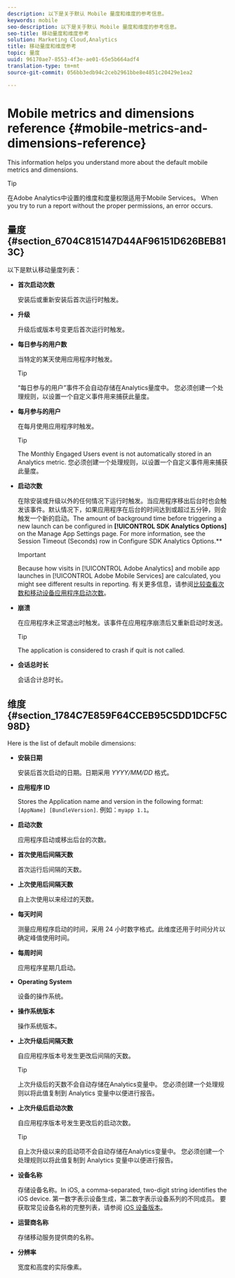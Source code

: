 ```yaml
---
description: 以下是关于默认 Mobile 量度和维度的参考信息。
keywords: mobile
seo-description: 以下是关于默认 Mobile 量度和维度的参考信息。
seo-title: 移动量度和维度参考
solution: Marketing Cloud,Analytics
title: 移动量度和维度参考
topic: 量度
uuid: 96170ae7-8553-4f3e-ae01-65e5b664adf4
translation-type: tm+mt
source-git-commit: 056bb3edb94c2ceb2961bbe8e4851c20429e1ea2

---
```



# Mobile metrics and dimensions reference {#mobile-metrics-and-dimensions-reference}

This information helps you understand more about the default mobile metrics and dimensions.

>[!TIP]
>
>在Adobe Analytics中设置的维度和度量权限适用于Mobile Services。 When you try to run a report without the proper permissions, an error occurs.

## 量度 {#section_6704C815147D44AF96151D626BEB813C}

以下是默认移动量度列表：

* **首次启动次数**

   安装后或重新安装后首次运行时触发。

* **升级**

   升级后或版本号变更后首次运行时触发。

* **每日参与的用户数**

   当特定的某天使用应用程序时触发。

   >[!TIP]
   >“每日参与的用户”事件不会自动存储在Analytics量度中。 您必须创建一个处理规则，以设置一个自定义事件用来捕获此量度。

* **每月参与的用户**

   在每月使用应用程序时触发。

   >[!TIP]
   >The Monthly Engaged Users event is not automatically stored in an Analytics metric. 您必须创建一个处理规则，以设置一个自定义事件用来捕获此量度。

* **启动次数**

   在除安装或升级以外的任何情况下运行时触发。当应用程序移出后台时也会触发该事件。默认情况下，如果应用程序在后台的时间达到或超过五分钟，则会触发一个新的启动。The amount of background time before triggering a new launch can be configured in **[!UICONTROL SDK Analytics Options]** on the Manage App Settings page. For more information, see the Session Timeout (Seconds) row in Configure SDK Analytics Options.**[](/help/using/c-manage-app-settings/c-mob-confg-app/t-config-analytics/t-config-analytics.md)

   >[!IMPORTANT]
   >Because how visits in [!UICONTROL Adobe Analytics] and mobile app launches in [!UICONTROL Adobe Mobile Services] are calculated, you might see different results in reporting. 有关更多信息，请参阅[比较查看次数和移动设备应用程序启动次数](https://helpx.adobe.com/analytics/kb/compare-visits-and-mobile-app-launches.html)。

* **崩溃**

   在应用程序未正常退出时触发。该事件在应用程序崩溃后又重新启动时发送。

   >[!TIP]
   >The application is considered to crash if quit is not called.

* **会话总时长**

   会话合计总时长。

## 维度 {#section_1784C7E859F64CCEB95C5DD1DCF5C98D}

Here is the list of default mobile dimensions:

* **安装日期**

   安装后首次启动的日期。日期采用 *YYYY/MM/DD* 格式。

* **应用程序 ID**

   Stores the Application name and version in the following format: `[AppName] [BundleVersion]`. 例如：`myapp 1.1`。

* **启动次数**

   应用程序启动或移出后台的次数。

* **首次使用后间隔天数**

   首次运行后间隔的天数。

* **上次使用后间隔天数**

   自上次使用以来经过的天数。

* **每天时间**

   测量应用程序启动的时间，采用 24 小时数字格式。此维度还用于时间分片以确定峰值使用时间。

* **每周时间**

   应用程序星期几启动。

* **Operating System**

   设备的操作系统。

* **操作系统版本**

   操作系统版本。

* **上次升级后间隔天数**

   自应用程序版本号发生更改后间隔的天数。

   >[!TIP]
   >
   >上次升级后的天数不会自动存储在Analytics变量中。 您必须创建一个处理规则以将此值复制到 Analytics 变量中以便进行报告。

* **上次升级后启动次数**

   自应用程序版本号发生更改后的启动次数。

   >[!TIP]
   >
   >自上次升级以来的启动项不会自动存储在Analytics变量中。 您必须创建一个处理规则以将此值复制到 Analytics 变量中以便进行报告。

* **设备名称**

   存储设备名称。In iOS, a comma-separated, two-digit string identifies the iOS device. 第一数字表示设备生成，第二数字表示设备系列的不同成员。 要获取常见设备名称的完整列表，请参阅 [iOS 设备版本](/help/ios/reference/device-versions.md)。

* **运营商名称**

   存储移动服务提供商的名称。

* **分辨率**

   宽度和高度的实际像素。
